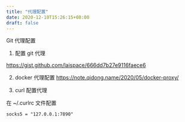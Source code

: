 ```yaml
---
title: "代理配置"
date: 2020-12-10T15:26:15+08:00
draft: false 
---
```


Git 代理配置

1. 配置 git 代理

https://gist.github.com/laispace/666dd7b27e9116faece6


2. docker 代理配置
https://note.qidong.name/2020/05/docker-proxy/

3. curl 配置代理

在 ~/.curlrc 文件配置

```
socks5 = "127.0.0.1:7890"
```